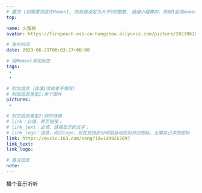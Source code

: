 ```yaml
---
# 置顶 (如需置顶这片Moment, 则将值设定为大于0的整数, 值越小越靠前，例如1会将moment放在最顶端)
top: 

name: 火蜜桃
avatar: https://firepeach.oss-cn-hangzhou.aliyuncs.com/picture/20230628221158.png

# 发布时间
date: 2023-06-29T00:03:27+08:00

# 给Moment添加标签
tags:
 -
 -

# 附加信息（选填1项或者不填写）
# 附加信息类型1:单个图片
pictures:
 - 

# 附加信息类型2:网页链接
# link：必填，网页链接；
# link_text：必填，链接显示的文字；
# link_logo：选填，网页logo，现在支持部分网站自动找到对应图标，无需自己添加图标
link: https://music.163.com/song?id=1489267097
link_text: 
link_logo: 

# 备注信息
note:
---
```


 播个音乐听听

